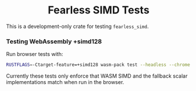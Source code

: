 <div align="center">

# Fearless SIMD Tests

</div>

This is a development-only crate for testing `fearless_simd`.


### Testing WebAssembly +simd128

Run browser tests with:

```sh
RUSTFLAGS=-Ctarget-feature=+simd128 wasm-pack test --headless --chrome
```

Currently these tests only enforce that WASM SIMD and the fallback scalar implementations match when
run in the browser.
